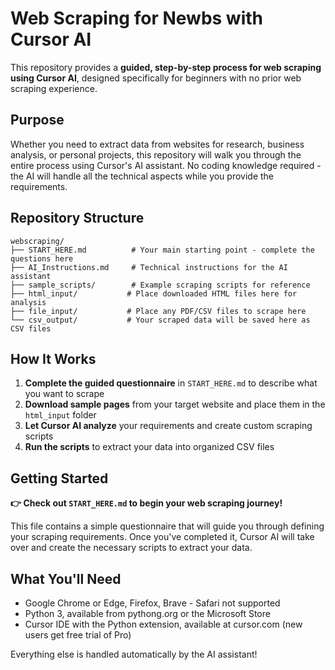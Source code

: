 # Web Scraping for Newbs with Cursor AI

This repository provides a **guided, step-by-step process for web scraping using Cursor AI**, designed specifically for beginners with no prior web scraping experience.

## Purpose

Whether you need to extract data from websites for research, business analysis, or personal projects, this repository will walk you through the entire process using Cursor's AI assistant. No coding knowledge required - the AI will handle all the technical aspects while you provide the requirements.

## Repository Structure

```
webscraping/
├── START_HERE.md          # Your main starting point - complete the questions here
├── AI_Instructions.md     # Technical instructions for the AI assistant
├── sample_scripts/        # Example scraping scripts for reference
├── html_input/           # Place downloaded HTML files here for analysis
├── file_input/           # Place any PDF/CSV files to scrape here
└── csv_output/           # Your scraped data will be saved here as CSV files
```

## How It Works

1. **Complete the guided questionnaire** in `START_HERE.md` to describe what you want to scrape
2. **Download sample pages** from your target website and place them in the `html_input` folder
3. **Let Cursor AI analyze** your requirements and create custom scraping scripts
4. **Run the scripts** to extract your data into organized CSV files

## Getting Started

**👉 Check out `START_HERE.md` to begin your web scraping journey!**

This file contains a simple questionnaire that will guide you through defining your scraping requirements. Once you've completed it, Cursor AI will take over and create the necessary scripts to extract your data.

## What You'll Need

- Google Chrome or Edge, Firefox, Brave - Safari not supported
- Python 3, available from pythong.org or the Microsoft Store
- Cursor IDE with the Python extension, available at cursor.com (new users get free trial of Pro)

Everything else is handled automatically by the AI assistant!
